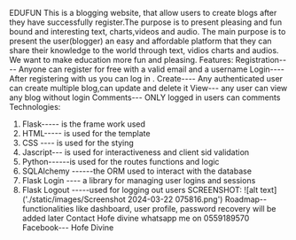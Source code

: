 EDUFUN
This is a blogging website, that allow users to create blogs after they have successfully register.The purpose is to present pleasing and fun bound and interesting text, charts,videos and audio. The main purpose is to present the user(blogger) an easy and affordable platform that they can share their knowledge to the world through text, vidios charts and audios.
We want to make education more fun and pleasing.
Features:
Registration---- Anyone can register for free with a valid email and a username 
Login---- After registering with us you can log in .
Create---- Any authenticated user can create multiple blog,can update and delete it
View--- any user can view any blog without login 
Comments--- ONLY logged in users can comments
Technologies:
1. Flask----- is the frame work used
2. HTML----- is used for the template
3. CSS ---- is used for the stying
4.  Jascript--- is used for interactiveness and client sid validation
5. Python------is used for the routes functions and logic
6. SQLAlchemy ------the ORM used to interact with the database
7. Flask Login ---- a library for managing user logins and sessions
8. Flask Logout -----used for logging out users
SCREENSHOT:  ![alt text]('./static/images/Screenshot 2024-03-22 075816.png')
Roadmap-- functionalities like dashboard, user profile, password recovery will be added later
Contact
Hofe divine
whatsapp me on 0559189570
Facebook--- Hofe Divine